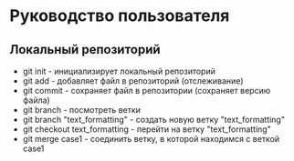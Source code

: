 # Руководство пользователя
## Локальный репозиторий
* git init - инициализирует локальный репозиторий
* git add - добавляет файл в репозиторий (отслеживание)
* git commit - сохраняет файл в репозитории (сохраняет версию файла)
* git branch - посмотреть ветки
* git branch "text_formatting" - создать новую ветку "text_formatting"
* git checkout text_formatting - перейти на ветку "text_formatting"
* git merge case1 - соединить ветку, в которой находимся с веткой case1
